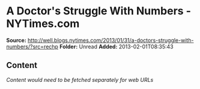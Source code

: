 # A Doctor's Struggle With Numbers - NYTimes.com

**Source:** http://well.blogs.nytimes.com/2013/01/31/a-doctors-struggle-with-numbers/?src=rechp
**Folder:** Unread
**Added:** 2013-02-01T08:35:43




## Content
*Content would need to be fetched separately for web URLs*
